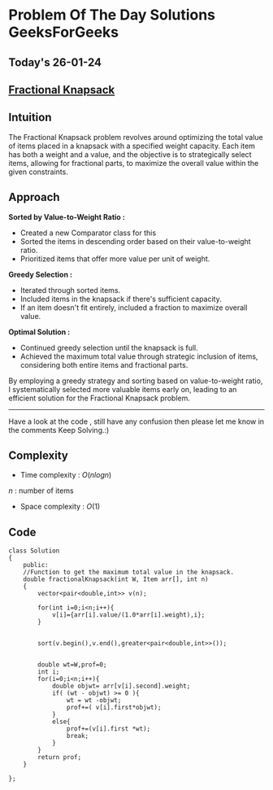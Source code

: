 #  Problem Of The Day Solutions GeeksForGeeks

## Today's 26-01-24 
## [Fractional Knapsack](https://www.geeksforgeeks.org/problems/fractional-knapsack-1587115620/1)

## Intuition

The Fractional Knapsack problem revolves around optimizing the total value of items placed in a knapsack with a specified weight capacity. Each item has both a weight and a value, and the objective is to strategically select items, allowing for fractional parts, to maximize the overall value within the given constraints.


## Approach

**Sorted by Value-to-Weight Ratio :**
   - Created a new Comparator class for this
   - Sorted the items in descending order based on their value-to-weight ratio.
   - Prioritized items that offer more value per unit of weight.

**Greedy Selection :**
   - Iterated through sorted items.
   - Included items in the knapsack if there's sufficient capacity.
   - If an item doesn't fit entirely, included a fraction to maximize overall value.

**Optimal Solution :**
   - Continued greedy selection until the knapsack is full.
   - Achieved the maximum total value through strategic inclusion of items, considering both entire items and fractional parts.

By employing a greedy strategy and sorting based on value-to-weight ratio, I systematically selected more valuable items early on, leading to an efficient solution for the Fractional Knapsack problem.

---
Have a look at the code , still have any confusion then please let me know in the comments
Keep Solving.:)

## Complexity
- Time complexity : $O(nlogn)$
<!-- Add your time complexity here, e.g. $$O())$$ -->
$n$ : number of items

- Space complexity : $O(1)$
<!-- Add your space complexity here, e.g. $$O(n)$$ -->

## Code 
```
class Solution
{
    public:
    //Function to get the maximum total value in the knapsack.
    double fractionalKnapsack(int W, Item arr[], int n)
    {
        vector<pair<double,int>> v(n);

        for(int i=0;i<n;i++){
            v[i]={arr[i].value/(1.0*arr[i].weight),i};
        }


        sort(v.begin(),v.end(),greater<pair<double,int>>());


        double wt=W,prof=0;
        int i;
        for(i=0;i<n;i++){
            double objwt= arr[v[i].second].weight;
            if( (wt - objwt) >= 0 ){
                wt = wt -objwt;
                prof+=( v[i].first*objwt);
            }
            else{
                prof+=(v[i].first *wt);
                break;
            }
        }
        return prof;
    }
        
};

```

